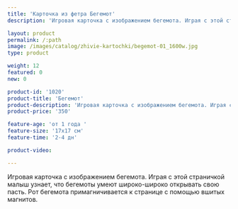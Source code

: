 ```yaml
---
title: 'Карточка из фетра Бегемот'
description: 'Игровая карточка с изображением бегемота. Играя с этой страничкой малыш узнает, что бегемоты умеют широко-широко открывать свою пасть.'

layout: product
permalink: /:path
image: /images/catalog/zhivie-kartochki/begemot-01_1600w.jpg
type: product

weight: 12
featured: 0
new: 0

product-id: '1020'
product-title: 'Бегемот'
product-description: 'Игровая карточка с изображением бегемота. Играя с этой страничкой малыш узнает, что бегемоты умеют широко-широко открывать свою пасть. Рот бегемота примагничивается к странице с помощью вшитых магнитов.'
product-price: '350'

feature-age: 'от 1 года '
feature-size: '17х17 см'
feature-time: '2-4 дн'

product-video: 

---
```

Игровая карточка с изображением бегемота. Играя с этой страничкой малыш узнает, что бегемоты умеют широко-широко открывать свою пасть. Рот бегемота примагничивается к странице с помощью вшитых магнитов.
